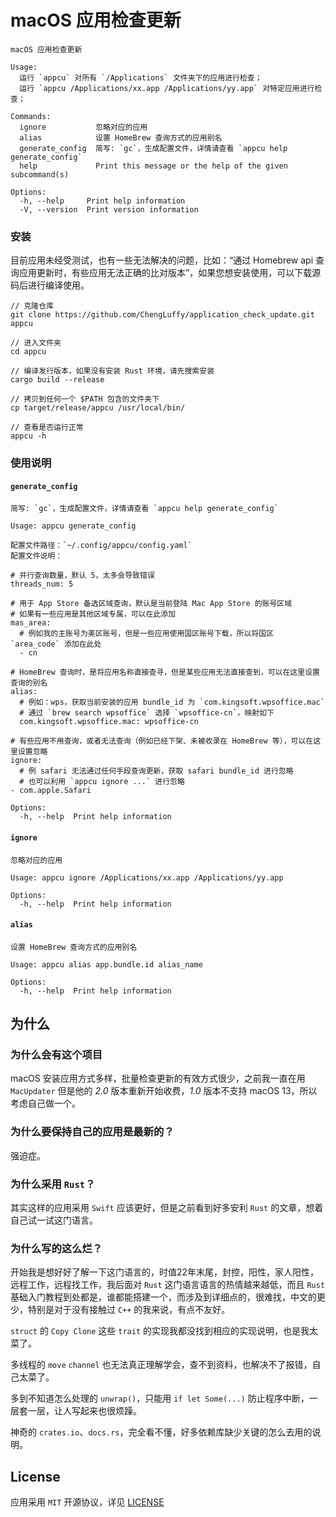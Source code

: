 # macOS 应用检查更新

```
macOS 应用检查更新

Usage: 
  运行 `appcu` 对所有 `/Applications` 文件夹下的应用进行检查；
  运行 `appcu /Applications/xx.app /Applications/yy.app` 对特定应用进行检查；

Commands:
  ignore           忽略对应的应用
  alias            设置 HomeBrew 查询方式的应用别名
  generate_config  简写: `gc`，生成配置文件，详情请查看 `appcu help generate_config`
  help             Print this message or the help of the given subcommand(s)

Options:
  -h, --help     Print help information
  -V, --version  Print version information
```

### 安装

目前应用未经受测试，也有一些无法解决的问题，比如：“通过 Homebrew api 查询应用更新时，有些应用无法正确的比对版本”，如果您想安装使用，可以下载源码后进行编译使用。

```
// 克隆仓库
git clone https://github.com/ChengLuffy/application_check_update.git appcu

// 进入文件夹
cd appcu

// 编译发行版本，如果没有安装 Rust 环境，请先搜索安装
cargo build --release

// 拷贝到任何一个 $PATH 包含的文件夹下
cp target/release/appcu /usr/local/bin/

// 查看是否运行正常
appcu -h
```


### 使用说明
#### `generate_config`
```
简写: `gc`，生成配置文件，详情请查看 `appcu help generate_config`

Usage: appcu generate_config

配置文件路径：`~/.config/appcu/config.yaml`
配置文件说明：

# 并行查询数量，默认 5，太多会导致错误
threads_num: 5

# 用于 App Store 备选区域查询，默认是当前登陆 Mac App Store 的账号区域
# 如果有一些应用是其他区域专属，可以在此添加
mas_area:
  # 例如我的主账号为美区账号，但是一些应用使用国区账号下载，所以将国区 `area_code` 添加在此处
  - cn

# HomeBrew 查询时，是将应用名称直接查寻，但是某些应用无法直接查到，可以在这里设置查询的别名
alias:
  # 例如：wps，获取当前安装的应用 bundle_id 为 `com.kingsoft.wpsoffice.mac`
  # 通过 `brew search wpsoffice` 选择 `wpsoffice-cn`，映射如下
  com.kingsoft.wpsoffice.mac: wpsoffice-cn

# 有些应用不用查询，或者无法查询（例如已经下架、未被收录在 HomeBrew 等），可以在这里设置忽略
ignore:
  # 例 safari 无法通过任何手段查询更新，获取 safari bundle_id 进行忽略
  # 也可以利用 `appcu ignore ...` 进行忽略
- com.apple.Safari

Options:
  -h, --help  Print help information
```

#### `ignore`
```
忽略对应的应用

Usage: appcu ignore /Applications/xx.app /Applications/yy.app

Options:
  -h, --help  Print help information
```

#### `alias`
```
设置 HomeBrew 查询方式的应用别名

Usage: appcu alias app.bundle.id alias_name

Options:
  -h, --help  Print help information
```

## 为什么

### 为什么会有这个项目
macOS 安装应用方式多样，批量检查更新的有效方式很少，之前我一直在用 `MacUpdater` 但是他的 *2.0* 版本重新开始收费，*1.0* 版本不支持 macOS 13，所以考虑自己做一个。

### 为什么要保持自己的应用是最新的？
强迫症。

### 为什么采用 `Rust`？
其实这样的应用采用 `Swift` 应该更好，但是之前看到好多安利 `Rust` 的文章，想着自己试一试这门语言。

### 为什么写的这么烂？
开始我是想好好了解一下这门语言的，时值22年末尾，封控，阳性，家人阳性，远程工作，远程找工作，我后面对 `Rust` 这门语言语言的热情越来越低，而且 `Rust` 基础入门教程到处都是，谁都能搭建一个，而涉及到详细点的，很难找，中文的更少，特别是对于没有接触过 `C++` 的我来说，有点不友好。

`struct` 的 `Copy Clone` 这些 `trait` 的实现我都没找到相应的实现说明，也是我太菜了。

多线程的 `move` `channel` 也无法真正理解学会，查不到资料，也解决不了报错，自己太菜了。

多到不知道怎么处理的 `unwrap()`，只能用 `if let Some(...)` 防止程序中断，一层套一层，让人写起来也很烦躁。

神奇的 `crates.io`、`docs.rs`，完全看不懂，好多依赖库缺少关键的怎么去用的说明。

## License
应用采用 `MIT` 开源协议，详见 [LICENSE](LICENSE)